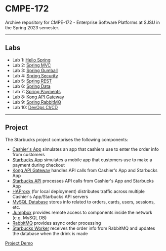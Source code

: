 # CMPE-172

Archive repository for CMPE-172 - Enterprise Software Platforms at SJSU in the Spring 2023 semester.

---

## Labs

- Lab 1: [Hello Spring](labs/lab1)
- Lab 2: [Spring MVC](labs/lab2)
- Lab 3: [Spring Gumball](labs/lab3)
- Lab 4: [Spring Security](labs/lab4)
- Lab 5: [Spring REST](labs/lab5)
- Lab 6: [Spring Data](labs/lab6)
- Lab 7: [Spring Payments](labs/lab7)
- Lab 8: [Kong API Gateway](labs/lab8)
- Lab 9: [Spring RabbitMQ](labs/lab9)
- Lab 10: [DevOps CI/CD](https://github.com/wilsonhuang01/spring-gumball)

---

## Project

The Starbucks project comprises the following components:

- [Cashier's App](project/spring-cashier) simulates an app that cashiers use to enter the order info from customers
- [Starbucks App](project/starbucks-app) simulates a mobile app that customers use to make a payment during checkout
- [Kong API Gateway](https://konghq.com) handles API calls from Cashier's App and Starbucks App
- [Starbucks API](project/starbucks-api) processes API calls from Cashier's App and Starbucks App
- [HAProxy](https://www.haproxy.org) (for local deployment) distributes traffic across multiple Cashier's App/Starbucks API servers
- [MySQL Database](https://www.mysql.com) stores info related to orders, cards, users, sessions, etc.
- [Jumpbox](https://www.ssh.com/academy/iam/jump-server) provides remote access to components inside the network (e.g. MySQL DB)
- [RabbitMQ](https://www.rabbitmq.com) provides async order processing
- [Starbucks Worker](project/starbucks-worker) receives the order info from RabbitMQ and updates the database when the drink is made

[Project Demo](https://www.youtube.com/watch?v=SAjWL4Q2kvQ)
